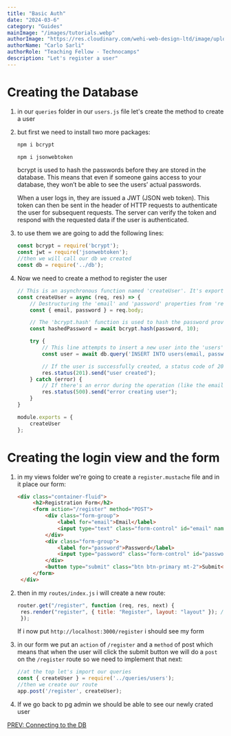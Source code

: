 ```yaml
---
title: "Basic Auth"
date: "2024-03-6"
category: "Guides"
mainImage: "/images/tutorials.webp"
authorImage: "https://res.cloudinary.com/wehi-web-design-ltd/image/upload/v1698242293/carlosarli.com/photo/image0.jpg"
authorName: "Carlo Sarli"
authorRole: "Teaching Fellow - Technocamps"
description: "Let's register a user"
---
```


# Creating the Database

1.  in our `queries` folder in our `users.js` file let's create the method to create a user 
2.  but first we need to install two more packages:
    ```bash
    npm i bcrypt
    ```
    ```bash
    npm i jsonwebtoken
    ```
    bcrypt is used to hash the passwords before they are stored in the database. This means that even if someone gains access to your database, they won’t be able to see the users’ actual passwords.

    When a user logs in, they are issued a JWT (JSON web token). This token can then be sent in the header of HTTP requests to authenticate the user for subsequent requests. The server can verify the token and respond with the requested data if the user is authenticated.

3.  to use them we are going to add the following lines:
    ```javascript
    const bcrypt = require('bcrypt');
    const jwt = require('jsonwebtoken');
    //then we will call our db we created 
    const db = require('../db');
    ```
4.  Now we need to create a method to register the user
    ```javascript
    // This is an asynchronous function named 'createUser'. It's exported so it can be used in other parts of your application.
    const createUser = async (req, res) => {
        // Destructuring the 'email' and 'password' properties from 'req.body'. This is where the user's input from the client-side will be passed in.
        const { email, password } = req.body;

        // The 'bcrypt.hash' function is used to hash the password provided by the user. '10' is the number of rounds used for salting. The higher the rounds, the more secure the hash, but the slower the operation.
        const hashedPassword = await bcrypt.hash(password, 10);

        try {
            // This line attempts to insert a new user into the 'users' table in your database. It uses parameterized query to prevent SQL injection attacks. '$1' and '$2' are placeholders for the 'email' and 'hashedPassword' respectively. 'RETURNING *' returns all columns of the inserted row.
            const user = await db.query('INSERT INTO users(email, password) VALUES($1, $2) RETURNING *', [email, hashedPassword]);

            // If the user is successfully created, a status code of 201 (Created) is sent back to the client along with a success message.
            res.status(201).send("user created");
        } catch (error) {
            // If there's an error during the operation (like the email already exists), a status code of 500 (Internal Server Error) is sent back to the client along with an error message.
            res.status(500).send("error creating user");
        }
    }

    module.exports = {
        createUser
    };
    ```   

# Creating the login view and the form

1. in my views folder we're going to create a `register.mustache` file and in it place our form:
   ```html
   <div class="container-fluid">
        <h2>Registration Form</h2>
        <form action="/register" method="POST">
            <div class="form-group">
                <label for="email">Email</label>
                <input type="text" class="form-control" id="email" name="email" placeholder="Enter email" required>
            </div>
            <div class="form-group">
                <label for="password">Password</label>
                <input type="password" class="form-control" id="password" name="password" placeholder="Password" required>
            </div>
            <button type="submit" class="btn btn-primary mt-2">Submit</button>
        </form>
    </div> 
    ```
2. then in my `routes/index.js` i will create a new route:
   ```javascript
   router.get("/register", function (req, res, next) {
    res.render("register", { title: "Register", layout: "layout" }); // Make sure 'layout' is the correct name of your layout file without the extension
    });
    ```
    If i now put `http://localhost:3000/register` i should see my form

3. in our form we put an `action` of `/register` and a `method` of post which means that when the user will click the submit button we will do a `post` on the `/register` route so we need to implement that next:
   ```javascript
   //at the top let's import our queries
   const { createUser } = require('../queries/users');
   //then we create our route
   app.post('/register', createUser);
   ```
4. If we go back to pg admin we should be able to see our newly crated user



[PREV: Connecting to the DB](./tutorials/connecting-to-the-db)


